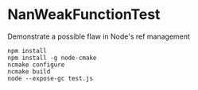 # NanWeakFunctionTest
Demonstrate a possible flaw in Node's ref management

```
npm install
npm install -g node-cmake
ncmake configure
ncmake build
node --expose-gc test.js
```

